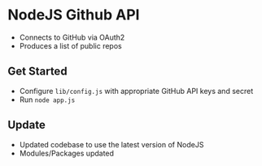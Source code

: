 NodeJS Github API
==========

- Connects to GitHub via OAuth2
- Produces a list of public repos

Get Started
------
- Configure `lib/config.js` with appropriate GitHub API keys and secret
- Run `node app.js`

Update
------
- Updated codebase to use the latest version of NodeJS
- Modules/Packages updated